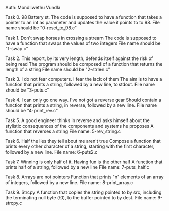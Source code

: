 Auth: Mondliwethu Vundla

Task 0. 98 Battery st.
The code is supposed to have a function that takes a pointer to an int as parameter and updates the value it points to to 98.
File name should be "0-reset_to_98.c"


Task 1. Don't swap horses in crossing a stream
The code is supposed to have a function that swaps the values of two integers
File name should be "1-swap.c"


Task 2. This report, by its very length, defends itself against the risk of being read
The program should be composed of a function that returns the length of a string
File name should be "2-strlen.c"



Task 3. I do not fear computers. I fear the lack of them
The aim is to have a function that prints a string, followed by a new line, to stdout.
File name should be "3-puts.c"



Task 4. I can only go one way. I've not got a reverse gear
Should contain a function that prints a string, in reverse, followed by a new line.
File name should be "4-print_rev.c"




Task 5. A good engineer thinks in reverse and asks himself about the stylistic consequences of the components and systems he proposes
A function that reverses a string
File name: 5-rev_string.c




Task 6. Half the lies they tell about me aren't true
Compose a function that prints every other character of a string, starting with the first character, followed by a new line.
File name: 6-puts2.c



Task 7. Winning is only half of it. Having fun is the other half
A function that prints half of a string, followed by a new line
File name: 7-puts_half.c



Task 8. Arrays are not pointers
Function that prints "n" elements of an array of integers, followed by a new line.
File name: 8-print_array.c



Task 9. Strcpy
A function that copies the string pointed to by src, including the terminating null byte (\0), to the buffer pointed to by dest.
File name: 9-strcpy.c

